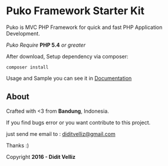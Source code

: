 # Puko Framework Starter Kit
Puko is MVC PHP Framework for quick and fast PHP Application Development.

*Puko Require* **PHP 5.4** *or greater*

After download, Setup dependency via composer:
```
composer install
```

Usage and Sample you can see it in [Documentation](https://velliz.github.io/pukodocs)

## About

Crafted with <3 from **Bandung**, Indonesia.

If you find bugs error or you want contribute to this project. 

just send me email to : diditvelliz@gmail.com 

Thanks :)

Copyright **2016 - Didit Velliz**
